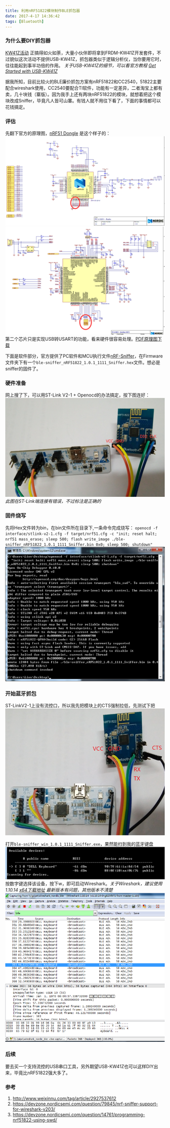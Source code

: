 ```yaml
---
title: 利用nRF51822模块制作BLE抓包器
date: 2017-4-17 14:36:42
tags: [Bluetooth]
---
```

### 为什么要DIY抓包器
[KW41Z活动](http://www.eeworld.com.cn/huodong/201611_NXPKW41ZActivity1/index.html) 正搞得如火如荼，大量小伙伴即将拿到FRDM-KW41Z开发套件，不过貌似这次活动不提供USB-KW41Z，抓包器类似于逻辑分析仪，当你要用它时，往往能起到事半功倍的作用。
*关于USB-KW41Z的细节，可以看官方教程 [Get Started with USB-KW41Z](http://www.nxp.com/products/microcontrollers-and-processors/more-processors/application-specific-mcus-mpus/bluetooth-low-energy-ble/bluetooth-low-energy-ieee-802.15.4-packet-sniffer-usb-dongle:USB-KW41Z?tab=In-Depth_Tab)*

<!-- more -->

据我所知，目前比较火的BLE廉价抓包方案有nRF51822和CC2540，51822主要配合wireshark使用，CC2540要配合TI软件，功能有一定差异，二者淘宝上都有卖，几十块钱（寨版）。因为我手上还有两块nRF51822的模块，就想着把这个模块改成Sniffer，毕竟凡人皆可山寨。有钱人就不用往下看了，下面的事情都可以花钱搞定。

### 评估
先翻下官方的原理图，[nRF51 Dongle](https://www.nordicsemi.com/eng/Products/nRF51-Dongle/) 是这个样子的：
![](DIY_BLE_Sniffer/s1.png)
![](DIY_BLE_Sniffer/s2.png)
第二个芯片只是实现USB转USART的功能，看来硬件很容易处理。[PDF原理图下载](PCA10031_Schematic_And_PCB.pdf)

下面是软件部分，官方提供了PC软件和MCU执行文件[nRF-Sniffer](https://www.nordicsemi.com/eng/nordic/download_resource/38647/15/59410351/39099)，在Firmware文件夹下有一个`ble-sniffer_nRF51822_1.0.1_1111_Sniffer.hex`文件。想必是sniffer的固件了。

### 硬件准备
网上搜了下，可以用ST-Link V2-1 + Openocd的办法搞定，按下图连好：
![](DIY_BLE_Sniffer/swdio.png) *此图在ST-Link端连接有错误，不过标注是正确的*

### 固件烧写
先将Hex文件转为bin，在bin文件所在目录下,一条命令完成烧写：
`openocd -f interface/stlink-v2-1.cfg -f target/nrf51.cfg -c "init; reset halt; nrf51 mass_erase; sleep 500; flash write_image ./ble-sniffer_nRF51822_1.0.1_1111_Sniffer.bin 0x0; sleep 500; shutdown"`
![](DIY_BLE_Sniffer/cmd.png)

### 开始蓝牙抓包
ST-LinkV2-1上没有流控口，所以我先把模块上的CTS强制拉低，先测试下把
![](DIY_BLE_Sniffer/USART.png)

打开`ble-sniffer_win_1.0.1_1111_Sniffer.exe`，果然能扫到我的蓝牙键盘
![](DIY_BLE_Sniffer/keyboard.png)
按数字键选择该设备，按下w，即可启动Wireshark。*关于Wireshark，建议使用1.10.14 [x64下载地址](https://www.wireshark.org/download/win64/all-versions/Wireshark-win64-1.10.14.exe) 最新版本有问题，其他版本不清楚*
![](DIY_BLE_Sniffer/wireshark.png)

### 后续
要去买一个支持流控的USB串口工具，另外期望USB-KW41Z也可以这样DIY出来，毕竟比nRF51822强大多了。

### 参考
1. http://www.weixinnu.com/tag/article/2927537612
2. https://devzone.nordicsemi.com/question/79845/nrf-sniffer-support-for-wireshark-v203/
3. https://devzone.nordicsemi.com/question/14761/programming-nrf51822-using-swd/
